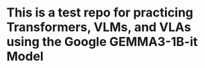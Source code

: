 # This is a test repo for practicing Transformers, VLMs, and VLAs using the Google GEMMA3-1B-it Model
